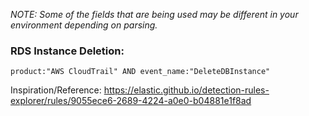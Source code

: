 _NOTE: Some of the fields that are being used may be different in your environment depending on parsing._ 

### RDS Instance Deletion: 
`product:"AWS CloudTrail" AND event_name:"DeleteDBInstance"`

Inspiration/Reference: https://elastic.github.io/detection-rules-explorer/rules/9055ece6-2689-4224-a0e0-b04881e1f8ad
